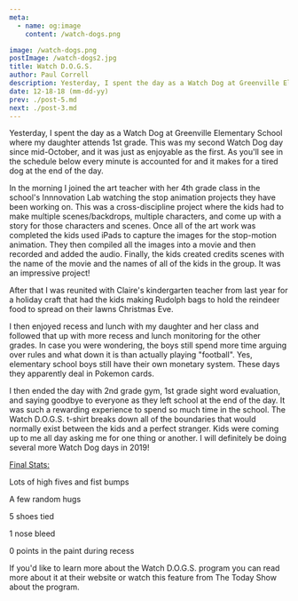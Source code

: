 ```yaml
---
meta:
  - name: og:image
    content: /watch-dogs.png

image: /watch-dogs.png
postImage: /watch-dogs2.jpg
title: Watch D.O.G.S.
author: Paul Correll
description: Yesterday, I spent the day as a Watch Dog at Greenville Elementary School where my daughter attends 1st grade. This was my second Watch Dog day since mid-October, and it was just as enjoyable as the first. As you'll see in the schedule below every minute is accounted for and it makes for a tired dog at the end of the day.
date: 12-18-18 (mm-dd-yy)
prev: ./post-5.md
next: ./post-3.md
---
```


<BlogPost>
<p>
Yesterday, I spent the day as a Watch Dog at Greenville Elementary School where my daughter attends 1st grade. This was my second Watch Dog day since mid-October, and it was just as enjoyable as the first. As you'll see in the schedule below every minute is accounted for and it makes for a tired dog at the end of the day.

In the morning I joined the art teacher with her 4th grade class in the school's Innnovation Lab watching the stop animation projects they have been working on. This was a cross-discipline project where the kids had to make multiple scenes/backdrops, multiple characters, and come up with a story for those characters and scenes. Once all of the art work was completed the kids used iPads to capture the images for the stop-motion animation. They then compiled all the images into a movie and then recorded and added the audio. Finally, the kids created credits scenes with the name of the movie and the names of all of the kids in the group. It was an impressive project!

After that I was reunited with Claire's kindergarten teacher from last year for a holiday craft that had the kids making Rudolph bags to hold the reindeer food to spread on their lawns Christmas Eve.

I then enjoyed recess and lunch with my daughter and her class and followed that up with more recess and lunch monitoring for the other grades. In case you were wondering, the boys still spend more time arguing over rules and what down it is than actually playing "football". Yes, elementary school boys still have their own monetary system. These days they apparently deal in Pokemon cards.

I then ended the day with 2nd grade gym, 1st grade sight word evaluation, and saying goodbye to everyone as they left school at the end of the day. It was such a rewarding experience to spend so much time in the school. The Watch D.O.G.S. t-shirt breaks down all of the boundaries that would normally exist between the kids and a perfect stranger. Kids were coming up to me all day asking me for one thing or another. I will definitely be doing several more Watch Dog days in 2019!

<u>Final Stats:</u>

Lots of high fives and fist bumps

A few random hugs

5 shoes tied

1 nose bleed

0 points in the paint during recess

If you'd like to learn more about the Watch D.O.G.S. program you can read more about it at their website or watch this feature from The Today Show about the program.

</p>
</BlogPost>
